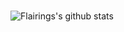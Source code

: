 <br />

![Flairings's github stats](https://github-readme-stats.vercel.app/api?username=Flairings&show_icons=true&theme=default)
